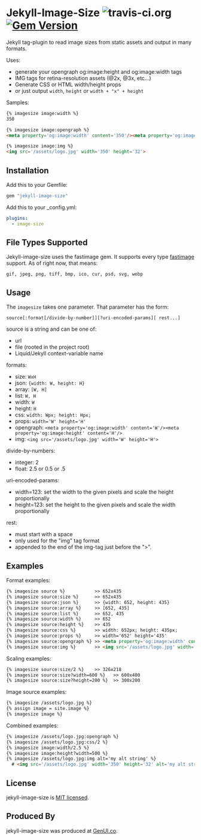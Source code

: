 # Jekyll-Image-Size ![travis-ci.org](https://travis-ci.org/generalui/jekyll-image-size.svg) [![Gem Version](https://badge.fury.io/rb/jekyll-image-size.svg)](https://badge.fury.io/rb/jekyll-image-size)

Jekyll tag-plugin to read image sizes from static assets and output in many formats.

Uses:

* generate your opengraph og:image:height and og:image:width tags
* IMG tags for retina-resolution assets (@2x, @3x, etc...)
* Generate CSS or HTML width/height props
* or just output `width`, `height` or `width + "x" + height`

Samples:

```html
{% imagesize image:width %}
350

{% imagesize image:opengraph %}
<meta property='og:image:width' content='350'/><meta property='og:image:height' content='32'/>

{% imagesize image:img %}
<img src='/assets/logo.jpg' width='350' height='32'>
```

## Installation

Add this to your Gemfile:

```ruby
gem "jekyll-image-size"
```

Add this to your _config.yml:

```yaml
plugins:
  - image-size
```

## File Types Supported

Jekyll-image-size uses the fastimage gem. It supports every type [fastimage](https://github.com/sdsykes/fastimage) support. As of right now, that means:

```
gif, jpeg, png, tiff, bmp, ico, cur, psd, svg, webp
```


## Usage

The `imagesize` takes one parameter. That parameter has the form:

```
source[:format[/divide-by-number]][?uri-encoded-params][ rest...]
```

source is a string and can be one of:

* url
* file (rooted in the project root)
* Liquid/Jekyll context-variable name

formats:

* size:       `WxH`
* json:       `{width: W, height: H}`
* array:       `[W, H]`
* list:       `W, H`
* width:      `W`
* height:     `H`
* css:        `width: Wpx; height: Hpx;`
* props:      `width='W' height='H'`
* opengraph:  `<meta property='og:image:width' content='W'/><meta property='og:image:height' content='H'/>`
* img:        `<img src='/assets/logo.jpg' width='W' height='H'>`

divide-by-numbers:

* integer:    2
* float:      2.5 or 0.5 or .5

uri-encoded-params:

* width=123: set the width to the given pixels and scale the height proportionally
* height=123: set the height to the given pixels and scale the width proportionally

rest:

* must start with a space
* only used for the "img" tag format
* appended to the end of the img-tag just before the ">".

## Examples

Format examples:

```html
{% imagesize source %}           >> 652x435
{% imagesize source:size %}      >> 652x435
{% imagesize source:json %}      >> {width: 652, height: 435}
{% imagesize source:array %}     >> [652, 435]
{% imagesize source:list %}      >> 652, 435
{% imagesize source:width %}     >> 652
{% imagesize source:height %}    >> 435
{% imagesize source:css %}       >> width: 652px; height: 435px;
{% imagesize source:props %}     >> width='652' height='435'
{% imagesize source:opengraph %} >> <meta property='og:image:width' content='350'/><meta property='og:image:height' content='32'/>
{% imagesize source:img %}       >> <img src='/assets/logo.jpg' width='350' height='32'>
```

Scaling examples:

```html
{% imagesize source:size/2 %}    >> 326x218
{% imagesize source:size?width=600 %}   >> 600x400
{% imagesize source:size?height=200 %}  >> 300x200
```

Image source examples:

```html
{% imagesize /assets/logo.jpg %}
{% assign image = site.image %}
{% imagesize image %}
```

Combined examples:

```html
{% imagesize /assets/logo.jpg:opengraph %}
{% imagesize /assets/logo.jpg:css/2 %}
{% imagesize image:width/2.5 %}
{% imagesize image:height?width=500 %}
{% imagesize /assets/logo.jpg:img alt='my alt string' %}
  # <img src='/assets/logo.jpg' width='350' height='32' alt='my alt string'>
```

## License

jekyll-image-size is [MIT licensed](./LICENSE).

## Produced By

jekyll-image-size was produced at [GenUI.co](https://www.genui.co).
